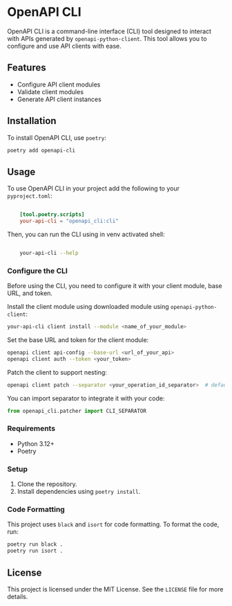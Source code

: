 # OpenAPI CLI

OpenAPI CLI is a command-line interface (CLI) tool designed to interact with APIs generated by `openapi-python-client`. This tool allows you to configure and use API clients with ease.

## Features

- Configure API client modules
- Validate client modules
- Generate API client instances

## Installation

To install OpenAPI CLI, use `poetry`:

```sh
poetry add openapi-cli
```

## Usage

To use OpenAPI CLI in your project add the following to your `pyproject.toml`:

```toml

    [tool.poetry.scripts]
    your-api-cli = "openapi_cli:cli"

```

Then, you can run the CLI using in venv activated shell:

```sh

    your-api-cli --help

```

### Configure the CLI

Before using the CLI, you need to configure it with your client module, base URL, and token.

Install the client module using downloaded module using `openapi-python-client`:
```sh
your-api-cli client install --module <name_of_your_module> 
```

Set the base URL and token for the client module:

```sh
openapi client api-config --base-url <url_of_your_api>
openapi client auth --token <your_token>
```

Patch the client to support nesting:

```sh
openapi client patch --separator <your_operation_id_separator>  # default is '_oaps_'
```

You can import separator to integrate it with your code:

```python
from openapi_cli.patcher import CLI_SEPARATOR
```

### Requirements

- Python 3.12+
- Poetry

### Setup

1. Clone the repository.
2. Install dependencies using `poetry install`.

### Code Formatting

This project uses `black` and `isort` for code formatting. To format the code, run:

```sh
poetry run black .
poetry run isort .
```

## License

This project is licensed under the MIT License. See the `LICENSE` file for more details.
